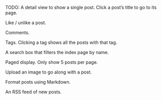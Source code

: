TODO:
  A detail view to show a single post. Click a post’s title to go to its page.
  
  Like / unlike a post.
  
  Comments.
  
  Tags. Clicking a tag shows all the posts with that tag.
  
  A search box that filters the index page by name.
  
  Paged display. Only show 5 posts per page.
  
  Upload an image to go along with a post.
  
  Format posts using Markdown.
  
  An RSS feed of new posts.
